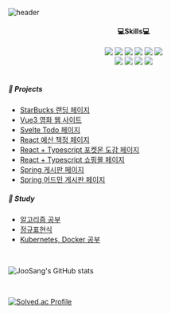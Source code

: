 ![header](https://capsule-render.vercel.app/api?type=slice&color=66ff66&height=250&section=header&text=JooSang%20Woo&fontSize=90&animation=fadeIn&fontAlignY=38&desc=%20&descAlignY=62&descAlign=62)

<h4 align="center">💻Skills💻</h4>
<div align="center">
  <img src="https://img.shields.io/badge/C-A8B9CC?style=for-the-badge&logo=C&logoColor=black">
  <img src="https://img.shields.io/badge/C++-00599C?style=for-the-badge&logo=C%2B%2B&logoColor=white">
  <img src="https://img.shields.io/badge/React-61DAFB?style=for-the-badge&logo=React&logoColor=white">
  <img src="https://img.shields.io/badge/Python-3776AB?style=for-the-badge&logo=Python&logoColor=white">
  <img src="https://img.shields.io/badge/Git-F05032?style=for-the-badge&logo=Git&logoColor=white">
  <img src="https://img.shields.io/badge/TypeScript-3178C6?style=for-the-badge&logo=TypeScript&logoColor=white">
</div>
<div align="center">
  <img src="https://img.shields.io/badge/JavaScript-F7DF1E?style=for-the-badge&logo=JavaScript&logoColor=white">
  <img src="https://img.shields.io/badge/HTML5-E34F26?style=for-the-badge&logo=HTML5&logoColor=white">
  <img src="https://img.shields.io/badge/CSS3-1572B6?style=for-the-badge&logo=CSS3&logoColor=white">
  <img src="https://img.shields.io/badge/MySQL-4479A1?style=for-the-badge&logo=MySQL&logoColor=white">
</div>

<br />

<h5>📁 Projects</h5>

- [StarBucks 랜딩 페이지](https://github.com/joosang425/Starbucks)
- [Vue3 영화 웹 사이트](https://github.com/joosang425/vue3-movie-app)
- [Svelte Todo 페이지](https://github.com/joosang425/svelte-todo-app)
- [React 예산 책정 페이지](https://github.com/joosang425/react-budget-app)
- [React + Typescript 포켓몬 도감 페이지](https://github.com/joosang425/react-poke-app)
- [React + Typescript 쇼핑몰 페이지](https://github.com/joosang425/react-shop-app)
- [Spring 게시판 페이지](https://github.com/joosang425/board-project)
- [Spring 어드민 게시판 페이지](https://github.com/joosang425/board-project-admin)

<h5>📑 Study</h5>

- [알고리즘 공부](https://github.com/joosang425/Algorithm/)
- [정규표현식](https://github.com/joosang425/RegExp)
- [Kubernetes, Docker 공부](https://github.com/joosang425/study-devops)

<br />

![JooSang's GitHub stats](https://github-readme-stats.vercel.app/api?username=joosang425&show_icons=true&theme=gruvbox)

<br />

[![Solved.ac Profile](http://mazassumnida.wtf/api/v2/generate_badge?boj=zkvnf23)](https://solved.ac/zkvnf23/)
